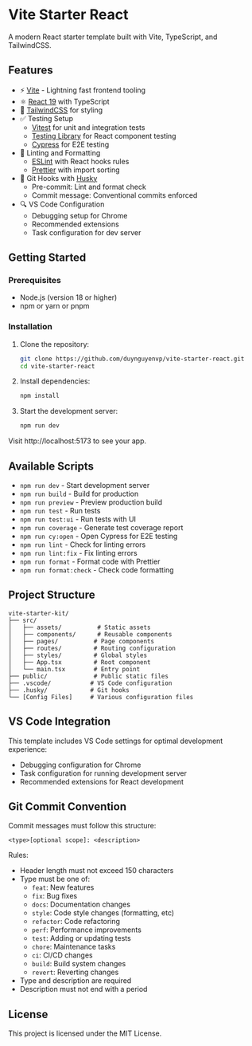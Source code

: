 # Vite Starter React

A modern React starter template built with Vite, TypeScript, and TailwindCSS.

## Features

- ⚡️ [Vite](https://vitejs.dev/) - Lightning fast frontend tooling
- ⚛️ [React 19](https://react.dev/) with TypeScript
- 🎨 [TailwindCSS](https://tailwindcss.com/) for styling
- ✅ Testing Setup
  - [Vitest](https://vitest.dev/) for unit and integration tests
  - [Testing Library](https://testing-library.com/) for React component testing
  - [Cypress](https://www.cypress.io/) for E2E testing
- 📝 Linting and Formatting
  - [ESLint](https://eslint.org/) with React hooks rules
  - [Prettier](https://prettier.io/) with import sorting
- 🔧 Git Hooks with [Husky](https://typicode.github.io/husky/)
  - Pre-commit: Lint and format check
  - Commit message: Conventional commits enforced
- 🔍 VS Code Configuration
  - Debugging setup for Chrome
  - Recommended extensions
  - Task configuration for dev server

## Getting Started

### Prerequisites

- Node.js (version 18 or higher)
- npm or yarn or pnpm

### Installation

1. Clone the repository:

   ```bash
   git clone https://github.com/duynguyenvp/vite-starter-react.git
   cd vite-starter-react
   ```

2. Install dependencies:

   ```bash
   npm install
   ```

3. Start the development server:
   ```bash
   npm run dev
   ```

Visit http://localhost:5173 to see your app.

## Available Scripts

- `npm run dev` - Start development server
- `npm run build` - Build for production
- `npm run preview` - Preview production build
- `npm run test` - Run tests
- `npm run test:ui` - Run tests with UI
- `npm run coverage` - Generate test coverage report
- `npm run cy:open` - Open Cypress for E2E testing
- `npm run lint` - Check for linting errors
- `npm run lint:fix` - Fix linting errors
- `npm run format` - Format code with Prettier
- `npm run format:check` - Check code formatting

## Project Structure

```
vite-starter-kit/
├── src/
│   ├── assets/          # Static assets
│   ├── components/      # Reusable components
│   ├── pages/          # Page components
│   ├── routes/         # Routing configuration
│   ├── styles/         # Global styles
│   ├── App.tsx         # Root component
│   └── main.tsx        # Entry point
├── public/             # Public static files
├── .vscode/           # VS Code configuration
├── .husky/            # Git hooks
└── [Config Files]     # Various configuration files
```

## VS Code Integration

This template includes VS Code settings for optimal development experience:

- Debugging configuration for Chrome
- Task configuration for running development server
- Recommended extensions for React development

## Git Commit Convention

Commit messages must follow this structure:

```
<type>[optional scope]: <description>
```

Rules:

- Header length must not exceed 150 characters
- Type must be one of:
  - `feat`: New features
  - `fix`: Bug fixes
  - `docs`: Documentation changes
  - `style`: Code style changes (formatting, etc)
  - `refactor`: Code refactoring
  - `perf`: Performance improvements
  - `test`: Adding or updating tests
  - `chore`: Maintenance tasks
  - `ci`: CI/CD changes
  - `build`: Build system changes
  - `revert`: Reverting changes
- Type and description are required
- Description must not end with a period

## License

This project is licensed under the MIT License.
